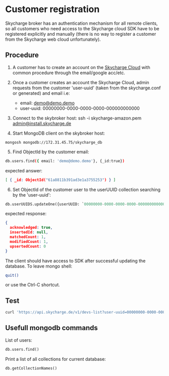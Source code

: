 # Customer registration

Skycharge broker has an authentication mechanism for all remote clients, 
so all customers who need access to the Skycharge cloud SDK have to be
registered explicitly and manually (there is no way to register a customer
from the Skycharge web cloud unfortunately).

## Procedure

1) A customer has to create an account on the [Skycharge Cloud](https://cloud.skycharge.de) with common procedure through the email/google acc/etc.

2) Once a customer creates an account the Skycharge Cloud, admin requests from the customer 'user-uuid' (taken from the skycharge.conf or generated) and email i.e:
   
   - email: demo@demo.demo
   - user-uuid: 00000000-0000-0000-0000-000000000000

1) Connect to the skybroker host: ssh -i skycharge-amazon.pem admin@install.skycharge.de

2) Start MongoDB client on the skybroker host:
```shel
mongosh mongodb://172.31.45.75/skycharge_db
```

5) Find ObjectId by the customer email:
```bash
db.users.find({ email: 'demo@demo.demo'}, {_id:true})
```
expected answer:
```json
[ { _id: ObjectId("61a8811b391ad3e1a3755253") } ]
```

6) Set ObjectId of the customer user to the userUUID collection searching by the 'user-uuid':
```sql
db.userUUIDS.updateOne({userUUID: `00000000-0000-0000-0000-000000000000`}, { $set: {userId: ObjectId(`61a8811b391ad3e1a3755253`)} })
```
expected response:
```json
{
  acknowledged: true,
  insertedId: null,
  matchedCount: 1,
  modifiedCount: 1,
  upsertedCount: 0
}
```
The client should have access to SDK after successful updating the database.
To leave mongo shell:
```bash
quit()
```
or use the Ctrl-C shortcut.



## Test
```bash
curl 'https://api.skycharge.de/v1/devs-list?user-uuid=00000000-0000-0000-0000-000000000000'
```


## Usefull mongodb commands

List of users:
```sql
db.users.find()
```

Print a list of all collections for current database:
```sql
db.getCollectionNames()
```
